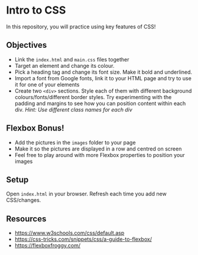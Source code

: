 # Intro to CSS

In this repository, you will practice using key features of CSS!

## Objectives
- Link the `index.html` and `main.css` files together
- Target an element and change its colour.
- Pick a heading tag and change its font size. Make it bold and underlined.
- Import a font from Google fonts, link it to your HTML page and try to use it for one of your elements
- Create two `<div>` sections. Style each of them with different background colours/fonts/different border styles. Try experimenting with the padding and margins to see how you can position content within each div. *Hint:  Use different class names for each div*

## Flexbox Bonus!
- Add the pictures in the `images` folder to your page
- Make it so the pictures are displayed in a row and centred on screen
- Feel free to play around with more Flexbox properties to position your images

## Setup
Open `index.html` in your browser. Refresh each time you add new CSS/changes.

## Resources
- https://www.w3schools.com/css/default.asp
- https://css-tricks.com/snippets/css/a-guide-to-flexbox/
- https://flexboxfroggy.com/ 
